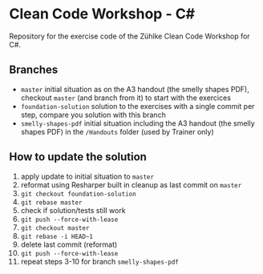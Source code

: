 # Clean Code Workshop - C#

Repository for the exercise code of the Zühlke Clean Code Workshop for C#.

## Branches

* `master` initial situation as on the A3 handout (the smelly shapes PDF), checkout `master` (and branch from it) to start with the exercices
* `foundation-solution` solution to the exercises with a single commit per step, compare you solution with this branch
* `smelly-shapes-pdf` initial situation including the A3 handout (the smelly shapes PDF) in the `/Handouts` folder (used by Trainer only)

## How to update the solution

1. apply update to initial situation to `master`
2. reformat using Resharper built in cleanup as last commit on `master`
3. `git checkout foundation-solution`
4. `git rebase master`
5. check if solution/tests still work
6. `git push --force-with-lease`
7. `git checkout master`
8. `git rebase -i HEAD~1`
9. delete last commit (reformat)
10. `git push --force-with-lease`
11. repeat steps 3-10 for branch `smelly-shapes-pdf`